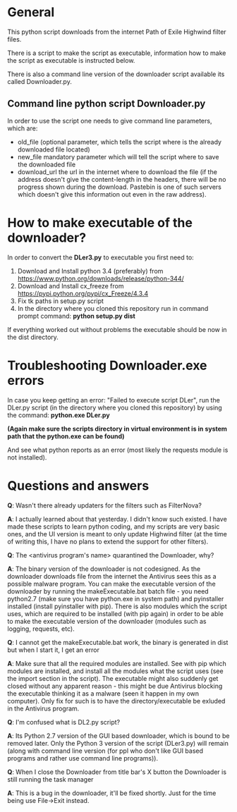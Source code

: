 # General
This python script downloads from the internet Path of Exile Highwind filter files.

There is a script to make the script as executable, information how to make the script as executable is instructed below.

There is also a command line version of the downloader script available its called Downloader.py.

## Command line python script Downloader.py

In order to use the script one needs to give command line parameters, which are:

* old_file (optional parameter, which tells the script where is the already downloaded file located)
* new_file mandatory parameter which will tell the script where to save the downloaded file
* download_url the url in the internet where to download the file (if the address doesn't give the content-length in the headers, there will be no progress shown during the download. Pastebin is one of such servers which doesn't give this information out even in the raw address).

# How to make executable of the downloader?

In order to convert the **DLer3.py** to executable you first need to:

1. Download and Install python 3.4 (preferably) from https://www.python.org/downloads/release/python-344/
1. Download and Install cx_freeze from https://pypi.python.org/pypi/cx_Freeze/4.3.4
1. Fix tk paths in setup.py script
1. In the directory where you cloned this repository run in command prompt command: **python setup.py dist**

If everything worked out without problems the executable should be now in the dist directory.

# Troubleshooting Downloader.exe errors

In case you keep getting an error: "Failed to execute script DLer", run the DLer.py script (in the directory where you cloned this repository) by using the command: **python.exe DLer.py**

**(Again make sure the scripts directory in virtual environment is in system path that the python.exe can be found)**

And see what python reports as an error (most likely the requests module is not installed).

# Questions and answers

**Q**: Wasn't there already updaters for the filters such as FilterNova?

**A**: I actually learned about that yesterday. I didn't know such existed. I have made these scripts to learn python coding, and my scripts are very basic ones, and the UI version is meant to only update Highwind filter (at the time of writing this, I have no plans to extend the support for other filters).

**Q**: The <antivirus program's name> quarantined the Downloader, why?

**A**: The binary version of the downloader is not codesigned. As the downloader downloads file from the internet the Antivirus sees this as a possible malware program. You can make the executable version of the downloader by running the makeExecutable.bat batch file - you need python2.7 (make sure you have python.exe in system path) and pyinstaller installed (install pyinstaller with pip). There is also modules which the script uses, which are required to be installed (with pip again) in order to be able to make the executable version of the downloader (modules such as logging, requests, etc).

**Q**: I cannot get the makeExecutable.bat work, the binary is generated in dist but when I start it, I get an error

**A**: Make sure that all the required modules are installed. See with pip which modules are installed, and install all the modules what the script uses (see the import section in the script). The executable might also suddenly get closed without any apparent reason - this might be due Antivirus blocking the executable thinking it as a malware (seen it happen in my own computer). Only fix for such is to have the directory/executable be exluded in the Antivirus program.

**Q**: I'm confused what is DL2.py script?

**A**: Its Python 2.7 version of the GUI based downloader, which is bound to be removed later. Only the Python 3 version of the script (DLer3.py) will remain (along with command line version (for ppl who don't like GUI based programs and rather use command line programs)).

**Q**: When I close the Downloader from title bar's X button the Downloader is still running the task manager

**A**: This is a bug in the downloader, it'll be fixed shortly. Just for the time being use File->Exit instead.
